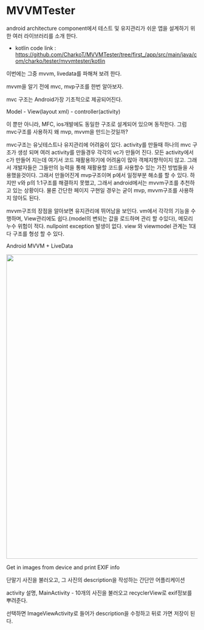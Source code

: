 # MVVMTester

android architecture component에서 테스트 및 유지관리가 쉬운 앱을 설계하기 위한 여러 라이브러리를 소개 한다.

* kotlin code link : https://github.com/CharkoT/MVVMTester/tree/first_/app/src/main/java/com/charko/tester/mvvmtester/kotlin

이번에는 그중 mvvm, livedata를 파해쳐 보려 한다.

mvvm을 알기 전에 mvc, mvp구조를 한번 알아보자.

mvc 구조는 Android가장 기초적으로 제공되어진다. 

Model - View(layout xml) - controller(activity)

이 뿐만 아니라, MFC, ios개발에도 동일한 구조로 설계되어 있으며 동작한다.
그럼 mvc구조를 사용하지 왜 mvp, mvvm을 만드는것일까? 

mvc구조는 유닛테스트나 유지관리에 어려움이 있다.
activity를 만들때 하나의 mvc 구조가 생성 되며 여러 activity를 만들경우 각각의 vc가 만들어 진다.
모든 activity에서 c가 만들어 지는데 여기서 코드 재활용하기에 어려움이 많아 객체지향적이지 않고. 그래서 개발자들은 그들만의 능력을 통해 재활용할 코드를 사용할수 있는 가진 방법들을 사용했을것이다.
그래서 만들어진게 mvp구조이며 p에서 일정부분 해소를 할 수 있다. 하지만 v와 p의 1:1구조를 해결하지 못했고, 그래서 android에서는 mvvm구조를 추천하고 있는 상황이다.
물론 간단한 페이지 구현일 경우는 굳이 mvp, mvvm구조를 사용하지 않아도 된다.

mvvm구조의 장점을 알아보면 유지관리에 뛰어남을 보인다.
vm에서 각각의 기능을 수행하며, View관리에도 쉽다.(model의 변되는 값을 로드하며 관리 할 수있다), 메모리 누수 위험이 적다. nullpoint exception 발생이 없다.
view 와 viewmodel 관계는 1대 다 구조를 형성 할 수 있다.


Android MVVM + LiveData
<div>
<img width=800 src="https://user-images.githubusercontent.com/8044971/48749947-5e9ca400-ecc0-11e8-96a7-6efa4917ddbd.png">
</div>

Get in images from device
and print EXIF info

단말기 사진을 불러오고, 그 사진의 description을 작성하는 간단안 어플리케이션

activity 설명, MainActivity - 10개의 사진을 불러오고 recyclerView로 exif정보를 뿌려준다.

선택하면 ImageViewActivity로 들어가 description을 수정하고 뒤로 가면 저장이 된다.

